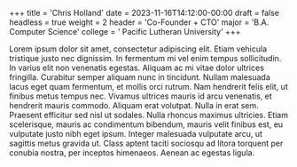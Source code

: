 +++
title = 'Chris Holland'
date = 2023-11-16T14:12:00-00:00
draft = false
headless = true
weight = 2
header = 'Co-Founder + CTO'
major = 'B.A. Computer Science'
college = ' Pacific Lutheran University'
+++

Lorem ipsum dolor sit amet, consectetur adipiscing elit. Etiam vehicula tristique justo nec dignissim. In fermentum mi vel enim tempus sollicitudin. In varius elit non venenatis egestas. Aliquam ac mi vitae dolor ultrices fringilla. Curabitur semper aliquam nunc in tincidunt. Nullam malesuada lacus eget quam fermentum, et mollis orci rutrum. Nam hendrerit felis elit, ut finibus metus tempus nec. Vivamus ultrices mauris id arcu venenatis, et hendrerit mauris commodo. Aliquam erat volutpat. Nulla in erat sem. Praesent efficitur sed nisl ut sodales. Nulla rhoncus maximus ultricies. Etiam scelerisque, mauris ac condimentum bibendum, mauris velit finibus est, eu vulputate justo nibh eget ipsum. Integer malesuada vulputate arcu, ut sagittis metus gravida ut. Class aptent taciti sociosqu ad litora torquent per conubia nostra, per inceptos himenaeos. Aenean ac egestas ligula.
